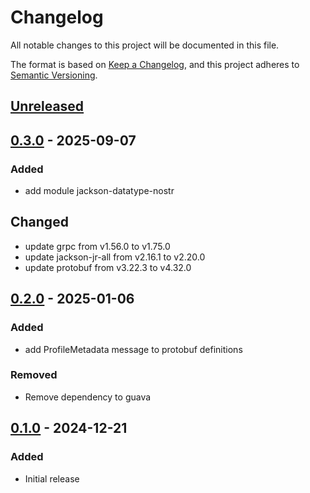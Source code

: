 # Changelog
All notable changes to this project will be documented in this file.

The format is based on [Keep a Changelog](https://keepachangelog.com/en/1.0.0/),
and this project adheres to [Semantic Versioning](https://semver.org/spec/v2.0.0.html).

## [Unreleased]

## [0.3.0] - 2025-09-07
### Added
- add module jackson-datatype-nostr

## Changed
- update grpc from v1.56.0 to v1.75.0
- update jackson-jr-all from v2.16.1 to v2.20.0
- update protobuf from v3.22.3 to v4.32.0


## [0.2.0] - 2025-01-06
### Added
- add ProfileMetadata message to protobuf definitions

### Removed
- Remove dependency to guava

## [0.1.0] - 2024-12-21
### Added
- Initial release

[Unreleased]: https://github.com/theborakompanioni/nostr-proto/compare/0.3.0...HEAD
[0.3.0]: https://github.com/theborakompanioni/nostr-proto/compare/0.2.0...0.3.0
[0.2.0]: https://github.com/theborakompanioni/nostr-proto/compare/0.1.0...0.2.0
[0.1.0]: https://github.com/theborakompanioni/nostr-proto/releases/tag/0.1.0
